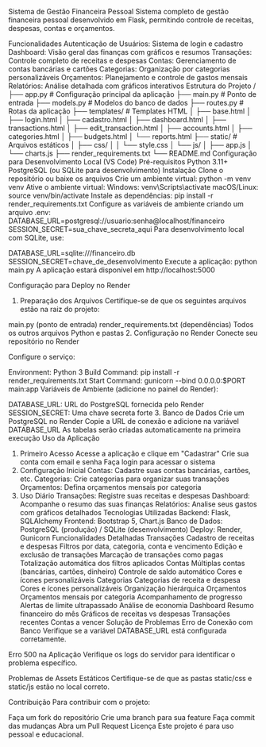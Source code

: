 Sistema de Gestão Financeira Pessoal
Sistema completo de gestão financeira pessoal desenvolvido em Flask, permitindo controle de receitas, despesas, contas e orçamentos.

Funcionalidades
Autenticação de Usuários: Sistema de login e cadastro
Dashboard: Visão geral das finanças com gráficos e resumos
Transações: Controle completo de receitas e despesas
Contas: Gerenciamento de contas bancárias e cartões
Categorias: Organização por categorias personalizáveis
Orçamentos: Planejamento e controle de gastos mensais
Relatórios: Análise detalhada com gráficos interativos
Estrutura do Projeto
/
├── app.py                 # Configuração principal da aplicação
├── main.py               # Ponto de entrada
├── models.py             # Modelos do banco de dados
├── routes.py             # Rotas da aplicação
├── templates/            # Templates HTML
│   ├── base.html
│   ├── login.html
│   ├── cadastro.html
│   ├── dashboard.html
│   ├── transactions.html
│   ├── edit_transaction.html
│   ├── accounts.html
│   ├── categories.html
│   ├── budgets.html
│   └── reports.html
├── static/               # Arquivos estáticos
│   ├── css/
│   │   └── style.css
│   └── js/
│       ├── app.js
│       └── charts.js
├── render_requirements.txt
└── README.md
Configuração para Desenvolvimento Local (VS Code)
Pré-requisitos
Python 3.11+
PostgreSQL (ou SQLite para desenvolvimento)
Instalação
Clone o repositório ou baixe os arquivos
Crie um ambiente virtual:
python -m venv venv
Ative o ambiente virtual:
Windows: venv\Scripts\activate
macOS/Linux: source venv/bin/activate
Instale as dependências:
pip install -r render_requirements.txt
Configure as variáveis de ambiente criando um arquivo .env:
DATABASE_URL=postgresql://usuario:senha@localhost/financeiro
SESSION_SECRET=sua_chave_secreta_aqui
Para desenvolvimento local com SQLite, use:

DATABASE_URL=sqlite:///financeiro.db
SESSION_SECRET=chave_de_desenvolvimento
Execute a aplicação:
python main.py
A aplicação estará disponível em http://localhost:5000

Configuração para Deploy no Render
1. Preparação dos Arquivos
Certifique-se de que os seguintes arquivos estão na raiz do projeto:

main.py (ponto de entrada)
render_requirements.txt (dependências)
Todos os outros arquivos Python e pastas
2. Configuração no Render
Conecte seu repositório no Render

Configure o serviço:

Environment: Python 3
Build Command: pip install -r render_requirements.txt
Start Command: gunicorn --bind 0.0.0.0:$PORT main:app
Variáveis de Ambiente (adicione no painel do Render):

DATABASE_URL: URL do PostgreSQL fornecida pelo Render
SESSION_SECRET: Uma chave secreta forte
3. Banco de Dados
Crie um PostgreSQL no Render
Copie a URL de conexão e adicione na variável DATABASE_URL
As tabelas serão criadas automaticamente na primeira execução
Uso da Aplicação
1. Primeiro Acesso
Acesse a aplicação e clique em "Cadastrar"
Crie sua conta com email e senha
Faça login para acessar o sistema
2. Configuração Inicial
Contas: Cadastre suas contas bancárias, cartões, etc.
Categorias: Crie categorias para organizar suas transações
Orçamentos: Defina orçamentos mensais por categoria
3. Uso Diário
Transações: Registre suas receitas e despesas
Dashboard: Acompanhe o resumo das suas finanças
Relatórios: Analise seus gastos com gráficos detalhados
Tecnologias Utilizadas
Backend: Flask, SQLAlchemy
Frontend: Bootstrap 5, Chart.js
Banco de Dados: PostgreSQL (produção) / SQLite (desenvolvimento)
Deploy: Render, Gunicorn
Funcionalidades Detalhadas
Transações
Cadastro de receitas e despesas
Filtros por data, categoria, conta e vencimento
Edição e exclusão de transações
Marcação de transações como pagas
Totalização automática dos filtros aplicados
Contas
Múltiplas contas (bancárias, cartões, dinheiro)
Controle de saldo automático
Cores e ícones personalizáveis
Categorias
Categorias de receita e despesa
Cores e ícones personalizáveis
Organização hierárquica
Orçamentos
Orçamentos mensais por categoria
Acompanhamento de progresso
Alertas de limite ultrapassado
Análise de economia
Dashboard
Resumo financeiro do mês
Gráficos de receitas vs despesas
Transações recentes
Contas a vencer
Solução de Problemas
Erro de Conexão com Banco
Verifique se a variável DATABASE_URL está configurada corretamente.

Erro 500 na Aplicação
Verifique os logs do servidor para identificar o problema específico.

Problemas de Assets Estáticos
Certifique-se de que as pastas static/css e static/js estão no local correto.

Contribuição
Para contribuir com o projeto:

Faça um fork do repositório
Crie uma branch para sua feature
Faça commit das mudanças
Abra um Pull Request
Licença
Este projeto é para uso pessoal e educacional.
